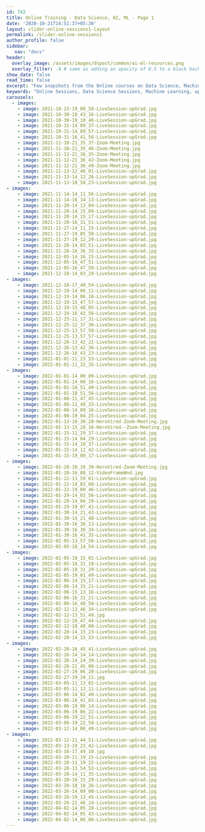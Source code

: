 ```yaml
---
id: 742    
title: Online Training - Data Science, AI, ML - Page 1
date: '2020-10-21T14:51:37+05:30'
layout: slider-online-sessions1-layout
permalink: /slider-online-sessions1
author_profile: false
sidebar:
   nav: "docs"
header:
  overlay_image: /assets/images/dspost/common/ai-ml-resources.png
  overlay_filter: .4 # same as adding an opacity of 0.5 to a black background
show_date: false
read_time: false
excerpt: "Few snapshots from the Online courses on Data Science, Machine Learning, Deep Learning, NLP, Project Management, Agile Management. 2000+ learners, 400+ sessions, 1600+ Hours. Learners across the Glove."
keywords: "Online Sessions, Data Science Sessions, Machine Learning, upGrad Sessions, Data Science Coaching"
carousels:
  - images: 
    - image: 2021-10-23-19_08_58-LiveSession-upGrad.jpg
    - image: 2021-10-30-18_43_16-LiveSession-upGrad.jpg
    - image: 2021-10-30-19_10_46-LiveSession-upGrad.jpg
    - image: 2021-10-31-14_09_37-LiveSession-upGrad.jpg
    - image: 2021-10-31-14_09_57-LiveSession-upGrad.jpg
    - image: 2021-10-31-16_41_56-LiveSession-upGrad.jpg
    - image: 2021-11-10-21_35_37-Zoom-Meeting.jpg
    - image: 2021-11-10-21_35_46-Zoom-Meeting.jpg
    - image: 2021-11-12-21_36_35-Zoom-Meeting.jpg
    - image: 2021-11-12-21_36_42-Zoom-Meeting.jpg
    - image: 2021-11-12-21_36_49-Zoom-Meeting.jpg
    - image: 2021-11-13-12_46_01-LiveSession-upGrad.jpg
    - image: 2021-11-13-14_13_26-LiveSession-upGrad.jpg
    - image: 2021-11-13-18_58_23-LiveSession-upGrad.jpg
- images: 
    - image: 2021-11-14-14_11_56-LiveSession-upGrad.jpg
    - image: 2021-11-14-16_34_13-LiveSession-upGrad.jpg
    - image: 2021-11-20-14_13_04-LiveSession-upGrad.jpg
    - image: 2021-11-20-14_15_09-LiveSession-upGrad.jpg
    - image: 2021-11-20-14_15_17-LiveSession-upGrad.jpg
    - image: 2021-11-20-16_31_51-LiveSession-upGrad.jpg
    - image: 2021-11-27-14_11_15-LiveSession-upGrad.jpg
    - image: 2021-11-27-19_05_50-LiveSession-upGrad.jpg
    - image: 2021-11-27-19_12_29-LiveSession-upGrad.jpg
    - image: 2021-11-28-14_03_51-LiveSession-upGrad.jpg
    - image: 2021-11-28-16_36_33-LiveSession-upGrad.jpg
    - image: 2021-12-05-14_16_15-LiveSession-upGrad.jpg
    - image: 2021-12-05-16_47_51-LiveSession-upGrad.jpg
    - image: 2021-12-05-16_47_58-LiveSession-upGrad.jpg
    - image: 2021-12-18-14_03_29-LiveSession-upGrad.jpg
- images: 
    - image: 2021-12-18-17_40_54-LiveSession-upGrad.jpg
    - image: 2021-12-19-14_06_11-LiveSession-upGrad.jpg
    - image: 2021-12-19-14_06_16-LiveSession-upGrad.jpg
    - image: 2021-12-19-15_47_57-LiveSession-upGrad.jpg
    - image: 2021-12-19-15_48_05-LiveSession-upGrad.jpg
    - image: 2021-12-19-16_43_56-LiveSession-upGrad.jpg
    - image: 2021-12-25-11_17_31-LiveSession-upGrad.jpg
    - image: 2021-12-25-12_37_36-LiveSession-upGrad.jpg
    - image: 2021-12-25-13_57_50-LiveSession-upGrad.jpg
    - image: 2021-12-25-13_57_57-LiveSession-upGrad.jpg
    - image: 2021-12-26-13_42_22-LiveSession-upGrad.jpg
    - image: 2021-12-26-13_42_36-LiveSession-upGrad.jpg
    - image: 2021-12-26-16_43_23-LiveSession-upGrad.jpg
    - image: 2022-01-01-11_23_53-LiveSession-upGrad.jpg
    - image: 2022-01-01-11_32_35-LiveSession-upGrad.jpg
- images: 
    - image: 2022-01-01-14_00_09-LiveSession-upGrad.jpg
    - image: 2022-01-01-14_00_16-LiveSession-upGrad.jpg
    - image: 2022-01-01-18_51_49-LiveSession-upGrad.jpg
    - image: 2022-01-01-18_51_56-LiveSession-upGrad.jpg
    - image: 2022-01-08-11_47_45-LiveSession-upGrad.jpg
    - image: 2022-01-08-11_48_33-LiveSession-upGrad.jpg
    - image: 2022-01-08-14_09_16-LiveSession-upGrad.jpg
    - image: 2022-01-08-19_04_25-LiveSession-upGrad.jpg
    - image: 2022-01-13-10_30_20-HeroVired-Zoom-Meeting.jpg
    - image: 2022-01-13-15_28_16-HeroVired--Zoom-Meeting.jpg
    - image: 2022-01-15-11_29_37-LiveSession-upGrad.jpg
    - image: 2022-01-15-14_04_29-LiveSession-upGrad.jpg
    - image: 2022-01-15-14_10_37-LiveSession-upGrad.jpg
    - image: 2022-01-15-14_12_42-LiveSession-upGrad.jpg
    - image: 2022-01-15-19_09_17-LiveSession-upGrad.jpg
- images: 
    - image: 2022-01-20-10_18_39-HeroVired-Zoom-Meeting.jpg
    - image: 2022-01-20-16_08_12-VideoFrameWnd.jpg
    - image: 2022-01-22-13_59_01-LiveSession-upGrad.jpg
    - image: 2022-01-22-14_03_08-LiveSession-upGrad.jpg
    - image: 2022-01-22-19_00_46-LiveSession-upGrad.jpg
    - image: 2022-01-29-14_03_56-LiveSession-upGrad.jpg
    - image: 2022-01-29-14_04_19-LiveSession-upGrad.jpg
    - image: 2022-01-29-19_07_41-LiveSession-upGrad.jpg
    - image: 2022-01-30-14_21_43-LiveSession-upGrad.jpg
    - image: 2022-01-30-14_21_48-LiveSession-upGrad.jpg
    - image: 2022-01-30-16_36_13-LiveSession-upGrad.jpg
    - image: 2022-01-30-16_36_34-LiveSession-upGrad.jpg
    - image: 2022-01-30-16_41_35-LiveSession-upGrad.jpg
    - image: 2022-02-05-13_57_56-LiveSession-upGrad.jpg
    - image: 2022-02-05-18_14_54-LiveSession-upGrad.jpg
- images: 
    - image: 2022-02-05-18_15_02-LiveSession-upGrad.jpg
    - image: 2022-02-05-18_31_19-LiveSession-upGrad.jpg
    - image: 2022-02-05-18_31_29-LiveSession-upGrad.jpg
    - image: 2022-02-05-19_01_49-LiveSession-upGrad.jpg
    - image: 2022-02-06-14_15_17-LiveSession-upGrad.jpg
    - image: 2022-02-06-14_15_21-LiveSession-upGrad.jpg
    - image: 2022-02-06-15_13_16-LiveSession-upGrad.jpg
    - image: 2022-02-06-16_31_21-LiveSession-upGrad.jpg
    - image: 2022-02-06-16_40_58-LiveSession-upGrad.jpg
    - image: 2022-02-12-13_46_34-LiveSession-upGrad.jpg
    - image: 2022-02-12-13_51_49.jpg
    - image: 2022-02-12-18_47_44-LiveSession-upGrad.jpg
    - image: 2022-02-12-18_48_00-LiveSession-upGrad.jpg
    - image: 2022-02-20-14_15_23-LiveSession-upGrad.jpg
    - image: 2022-02-20-14_15_33-LiveSession-upGrad.jpg
- images: 
    - image: 2022-02-20-16_45_41-LiveSession-upGrad.jpg
    - image: 2022-02-26-14_14_14-LiveSession-upGrad.jpg
    - image: 2022-02-26-14_24_39-LiveSession-upGrad.jpg
    - image: 2022-02-26-21_45_00-LiveSession-upGrad.jpg
    - image: 2022-02-27-19_06_20-LiveSession-upGrad.jpg
    - image: 2022-02-27-19_24_11.jpg
    - image: 2022-03-05-11_13_02-LiveSession-upGrad.jpg
    - image: 2022-03-05-11_13_11-LiveSession-upGrad.jpg
    - image: 2022-03-06-14_02_40-LiveSession-upGrad.jpg
    - image: 2022-03-06-16_41_03-LiveSession-upGrad.jpg
    - image: 2022-03-06-19_06_14-LiveSession-upGrad.jpg
    - image: 2022-03-06-19_06_22-LiveSession-upGrad.jpg
    - image: 2022-03-06-19_22_52-LiveSession-upGrad.jpg
    - image: 2022-03-06-19_22_58-LiveSession-upGrad.jpg
    - image: 2022-03-12-14_08_49-LiveSession-upGrad.jpg
- images: 
    - image: 2022-03-12-21_44_51-LiveSession-upGrad.jpg
    - image: 2022-03-13-19_22_42-LiveSession-upGrad.jpg
    - image: 2022-03-16-17_49_10.jpg
    - image: 2022-03-20-11_19_15-LiveSession-upGrad.jpg
    - image: 2022-03-20-11_19_22-LiveSession-upGrad.jpg
    - image: 2022-03-20-13_54_53-LiveSession-upGrad.jpg
    - image: 2022-03-20-14_11_35-LiveSession-upGrad.jpg
    - image: 2022-03-20-16_15_29-LiveSession-upGrad.jpg
    - image: 2022-03-20-18_18_26-LiveSession-upGrad.jpg
    - image: 2022-03-26-14_09_00-LiveSession-upGrad.jpg
    - image: 2022-03-26-19_13_45-LiveSession-upGrad.jpg
    - image: 2022-03-26-21_46_14-LiveSession-upGrad.jpg
    - image: 2022-04-02-14_05_28-LiveSession-upGrad.jpg
    - image: 2022-04-02-14_05_43-LiveSession-upGrad.jpg
    - image: 2022-04-02-14_06_06-LiveSession-upGrad.jpg
---    
```


